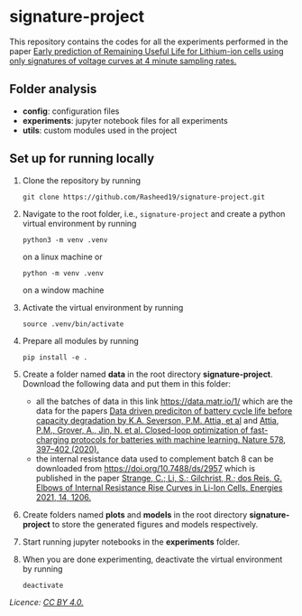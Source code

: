 # signature-project
This repository contains the codes for all the experiments performed in the paper [Early prediction of Remaining Useful Life for Lithium-ion cells using only signatures of voltage curves at 4 minute sampling rates.](https://www.sciencedirect.com/science/article/pii/S0306261923013387?via%3Dihub#fig2)

## Folder analysis

   - **config**: configuration files
   - **experiments**: jupyter notebook files for all experiments 
   - **utils**: custom modules used in the project

## Set up for running locally
1. Clone the repository by running
    ```
    git clone https://github.com/Rasheed19/signature-project.git
    ```
1. Navigate to the root folder, i.e., `signature-project` and create a python virtual environment by running
    ```
    python3 -m venv .venv
    ``` 
    on a linux machine or

    ```
    python -m venv .venv
    ```
    on a window machine
1. Activate the virtual environment by running
    ```
    source .venv/bin/activate
    ```
1. Prepare all modules by running
    ```
    pip install -e .
    ```
1. Create a folder named **data** in the root directory **signature-project**. Download the following data and put them in this folder:
    - all the batches of data in this link https://data.matr.io/1/ which are the data for the papers [Data driven prediciton of battery cycle life before capacity degradation by K.A. Severson, P.M. Attia, et al](https://www.nature.com/articles/s41560-019-0356-8) and [Attia, P.M., Grover, A., Jin, N. et al. Closed-loop optimization of fast-charging protocols for batteries with machine learning. Nature 578, 397–402 (2020).](https://doi.org/10.1038/s41586-020-1994-5)
    - the internal resistance data used to complement batch 8 can be downloaded from https://doi.org/10.7488/ds/2957 which is published in the paper [Strange, C.; Li, S.; Gilchrist, R.; dos Reis, G. Elbows of Internal Resistance Rise Curves in Li-Ion Cells. Energies 2021, 14, 1206.](https://doi.org/10.3390/en14041206)

1. Create folders named **plots** and **models** in the root directory **signature-project** to store the generated figures and models respectively.

1. Start running jupyter notebooks in the **experiments** folder.

1. When you are done experimenting, deactivate the virtual environment by running
    ```
    deactivate
    ```

_Licence: [CC BY 4.0.](https://creativecommons.org/licenses/by/4.0/legalcode)_
